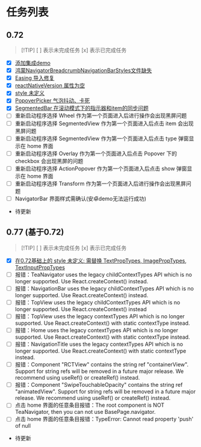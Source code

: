 # 任务列表

## 0.72
> [!TIP] [ ] 表示未完成任务 [x] 表示已完成任务
- [x] [添加集成demo](https://github.com/ChanRui09/teaset_lib_demo/commit/895e03ee017632f3ef500d7178231aa547eb3739)
- [x] [鸿蒙NavigatorBreadcrumbNavigationBarStyles文件缺失](https://github.com/ChanRui09/teaset_lib_demo/commit/141ddaf4d930f18024c46bd09c1ca01b92a42b77)
- [x] [Easing 导入修复](https://github.com/ChanRui09/teaset_lib_demo/commit/552f23a18b3a6e843519f6d9822cefb5585a13cd)
- [x] [reactNativeVersion 属性为空](https://github.com/ChanRui09/teaset_lib_demo/commit/3211eaf1b8086148af044cbcafdc96635d95d7ee)
- [x] [style 未定义](https://github.com/ChanRui09/teaset_lib_demo/commit/1f07c0f3da8e294f15623e75d41f26a9dac16d73)
- [x] [PopoverPicker 气泡抖动、卡死](https://github.com/ChanRui09/teaset_lib_demo/commit/f49863bb1d4301c8165c5515ee392295194dc750)
- [x] [SegmentedBar 在滚动模式下的指示器和item的同步问题](https://github.com/ChanRui09/teaset_lib_demo/commit/0273cbd797ed6bd86fae5ef9676b702b848a7a38) 
- [ ] 重新启动程序选择 Wheel 作为第一个页面进入后进行操作会出现黑屏问题
- [ ] 重新启动程序选择 SegmentedView 作为第一个页面进入后点击 item 会出现黑屏问题
- [ ] 重新启动程序选择 SegmentedView 作为第一个页面进入后点击 type 弹窗显示在 home 界面
- [ ] 重新启动程序选择 Overlay 作为第一个页面进入后点击 Popover 下的 checkbox 会出现黑屏的问题
- [ ] 重新启动程序选择 ActionPopover 作为第一个页面进入后点击 show 弹窗显示在 home 界面
- [ ] 重新启动程序选择 Transform 作为第一个页面进入后进行操作会出现黑屏问题
- [ ] NavigatorBar 界面样式需确认(安卓demo无法运行成功)
- 待更新

## 0.77 (基于0.72)
> [!TIP] [ ] 表示未完成任务 [x] 表示已完成任务
- [x] [在0.72基础上的 style 未定义: 需替换 TextPropTypes, ImagePropTypes, TextInputPropTypes](https://github.com/ChanRui09/teaset_lib_demo/commit/ff6d5b34b1f30e6e1be9c274bca36840fef6c71e)
- [ ] 报错：TeaNavigator uses the legacy childContextTypes API which is no longer supported. Use React.createContext() instead.
- [ ] 报错：NavigationBar uses the legacy childContextTypes API which is no longer supported. Use React.createContext() instead.
- [ ] 报错：TopView uses the legacy childContextTypes API which is no longer supported. Use React.createContext() instead
- [ ] 报错：TopView uses the legacy contextTypes API which is no longer supported. Use React.createContext() with static contextType instead.
- [ ] 报错：Home uses the legacy contextTypes API which is no longer supported. Use React.createContext() with static contextType instead.
- [ ] 报错：NavigationTitle uses the legacy contextTypes API which is no longer supported. Use React.createContext() with static contextType instead.
- [ ] 报错：Component "RCTView" contains the string ref "containerView". Support for string refs will be removed in a future major release. We recommend using useRef() or createRef() instead.
- [ ] 报错：Component "SwipeTouchableOpacity" contains the string ref "animatedView". Support for string refs will be removed in a future major release. We recommend using useRef() or createRef() instead.
- [ ] 点击 home 界面的任意条目报错：The root component is NOT TeaNavigator, then you can not use BasePage.navigator.
- [ ] 点击 home 界面的任意条目报错：TypeError: Cannot read property 'push' of null
- 待更新
